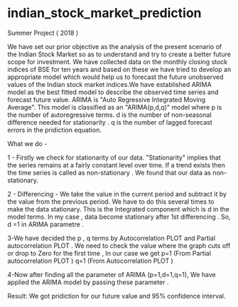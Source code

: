 # indian_stock_market_prediction
Summer Project ( 2018 )


We have set our prior objective as the analysis of the present scenario of the Indian Stock Market so as to understand and try to create a better future scope for investment. We have collected data on the monthly closing stock indices of BSE for ten years and based on these we have tried to develop an appropriate model  which would help us to forecast the future unobserved values of the Indian stock market indices.We have established ARIMA model as the best fitted 
model to describe the observed time series and forecast future value.
ARIMA is  "Auto Regressive Integrated Moving Average". This model is classified as an "ARIMA(p,d,q)" model where
p is the number of autoregressive terms.
d is the number of non-seasonal difference needed for stationarity .
q is the number of lagged forecast errors in the pridiction equation.

What we do -

1 - Firstly we check for stationarity of our data.
 "Stationarity" implies that the series remains at a fairly constant level over time. If a trend exists then the time series is called as non-stationary . We found that our data as non-stationary.

2 - Differencing - We take the value in the current period and subtract it by the value from the previous period. We have to do this several times to make the data stationary. This is the Integrated component which is d in the model terms.
In my case , data become stationary after 1st differencing .
So, d =1 in ARIMA parametre . 

3-We have decided the  p , q terms by Autocorrelation PLOT and Partial autocorrelation PLOT . 
We need to check the value where the graph cuts off or drop to Zero for the first time ,
In our case we get 
p=1 (From Partial autocorrelation PLOT  )
q=1 (From Autocorrelation PLOT )

4-Now after finding all the parameter of ARIMA (p=1,d=1,q=1), We have applied the ARIMA model by passing these parameter .

Result:
We got pridiction for our future value and 95% confidence interval.
